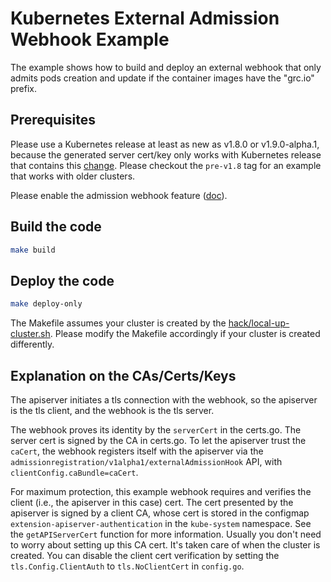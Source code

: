 # Kubernetes External Admission Webhook Example

The example shows how to build and deploy an external webhook that only admits
pods creation and update if the container images have the "grc.io" prefix.

## Prerequisites

Please use a Kubernetes release at least as new as v1.8.0 or v1.9.0-alpha.1,
because the generated server cert/key only works with Kubernetes release that
contains this [change](https://github.com/kubernetes/kubernetes/pull/50476).
Please checkout the `pre-v1.8` tag for an example that works with older
clusters.

Please enable the admission webhook feature
([doc](https://kubernetes.io/docs/admin/extensible-admission-controllers/#enable-external-admission-webhooks)).

## Build the code

```bash
make build
```

## Deploy the code

```bash
make deploy-only 
```

The Makefile assumes your cluster is created by the
[hack/local-up-cluster.sh](https://github.com/kubernetes/kubernetes/blob/master/hack/local-up-cluster.sh).
Please modify the Makefile accordingly if your cluster is created differently.

## Explanation on the CAs/Certs/Keys

The apiserver initiates a tls connection with the webhook, so the apiserver is
the tls client, and the webhook is the tls server.

The webhook proves its identity by the `serverCert` in the certs.go. The server
cert is signed by the CA in certs.go. To let the apiserver trust the `caCert`,
the webhook registers itself with the apiserver via the
`admissionregistration/v1alpha1/externalAdmissionHook` API, with
`clientConfig.caBundle=caCert`.

For maximum protection, this example webhook requires and verifies the client
(i.e., the apiserver in this case) cert. The cert presented by the apiserver is
signed by a client CA, whose cert is stored in the configmap
`extension-apiserver-authentication` in the `kube-system` namespace. See the
`getAPIServerCert` function for more information. Usually you don't need to
worry about setting up this CA cert. It's taken care of when the cluster is
created. You can disable the client cert verification by setting the
`tls.Config.ClientAuth` to `tls.NoClientCert` in `config.go`.
